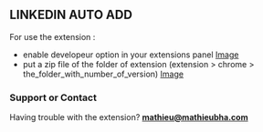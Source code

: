 ## LINKEDIN AUTO ADD

For use the extension : 
- enable developeur option in your extensions panel
[Image](http://mathieubha.com/wp-content/uploads/2017/10/dev_option.jpg)
- put a zip file of the folder of extension (extension > chrome > the_folder_with_number_of_version)
[Image](http://mathieubha.com/wp-content/uploads/2017/10/paquet.jpg)

### Support or Contact

Having trouble with the extension? 
**mathieu@mathieubha.com**
